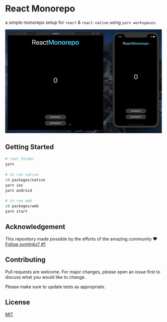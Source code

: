 # React Monorepo

a simple monorepo setup for `react` & `react-native` using `yarn workspaces`.

![](./docs/demo.gif)

## Getting Started

```sh
# root folder
yarn

# to run native
cd packages/native
yarn ios
yarn android

# to run web
cd packages/web
yarn start
```

## Acknowledgement

This repository made possible by the efforts of the amazing community ❤️ [Follow symlinks? #1](https://github.com/facebook/metro/issues/1)

## Contributing

Pull requests are welcome. For major changes, please open an issue first to discuss what you would like to change.

Please make sure to update tests as appropriate.

## License

[MIT](https://choosealicense.com/licenses/mit/)
